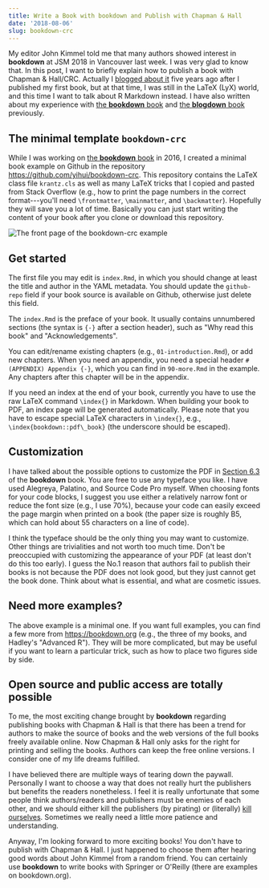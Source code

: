 ```yaml
---
title: Write a Book with bookdown and Publish with Chapman & Hall
date: '2018-08-06'
slug: bookdown-crc
---
```


My editor John Kimmel told me that many authors showed interest in **bookdown** at JSM 2018 in Vancouver last week. I was very glad to know that. In this post, I want to briefly explain how to publish a book with Chapman & Hall/CRC. Actually I [blogged about it](/en/2013/06/tips-for-writing-an-r-book/) five years ago after I published my first book, but at that time, I was still in the LaTeX (LyX) world, and this time I want to talk about R Markdown instead. I have also written about my experience with [the **bookdown** book](/en/2017/09/the-bookdown-book-in-retrospect/) and [the **blogdown** book](/en/2017/12/blogdown-book/) previously.

## The minimal template `bookdown-crc`

While I was working on [the **bookdown** book](https://bookdown.org/yihui/bookdown) in 2016, I created a minimal book example on Github in the repository https://github.com/yihui/bookdown-crc. This repository contains the LaTeX class file `krantz.cls` as well as many LaTeX tricks that I copied and pasted from Stack Overflow (e.g., how to print the page numbers in the correct format---you'll need `\frontmatter`, `\mainmatter`, and `\backmatter`). Hopefully they will save you a lot of time. Basically you can just start writing the content of your book after you clone or download this repository.

![The front page of the bookdown-crc example](https://user-images.githubusercontent.com/163582/43736420-218f56ec-9983-11e8-8740-ec0a1fce660f.png#border)

## Get started

The first file you may edit is `index.Rmd`, in which you should change at least the title and author in the YAML metadata. You should update the `github-repo` field if your book source is available on Github, otherwise just delete this field.

The `index.Rmd` is the preface of your book. It usually contains unnumbered sections (the syntax is `{-}` after a section header), such as "Why read this book" and "Acknowledgements".

You can edit/rename existing chapters (e.g., `01-introduction.Rmd`), or add new chapters. When you need an appendix, you need a special header `# (APPENDIX) Appendix {-}`, which you can find in `90-more.Rmd` in the example. Any chapters after this chapter will be in the appendix.

If you need an index at the end of your book, currently you have to use the raw LaTeX command `\index{}` in Markdown. When building your book to PDF, an index page will be generated automatically. Please note that you have to escape special LaTeX characters in `\index{}`, e.g., `\index{bookdown::pdf\_book}` (the underscore should be escaped).

## Customization

I have talked about the possible options to customize the PDF in [Section 6.3](https://bookdown.org/yihui/bookdown/publishers.html) of the **bookdown** book. You are free to use any typeface you like. I have used Alegreya, Palatino, and Source Code Pro myself. When choosing fonts for your code blocks, I suggest you use either a relatively narrow font or reduce the font size (e.g., I use 70%), because your code can easily exceed the page margin when printed on a book (the paper size is roughly B5, which can hold about 55 characters on a line of code).

I think the typeface should be the only thing you may want to customize. Other things are trivialities and not worth too much time. Don't be preoccupied with customizing the appearance of your PDF (at least don't do this too early). I guess the No.1 reason that authors fail to publish their books is not because the PDF does not look good, but they just cannot get the book done. Think about what is essential, and what are cosmetic issues.

## Need more examples?

The above example is a minimal one. If you want full examples, you can find a few more from https://bookdown.org (e.g., the three of my books, and Hadley's "Advanced R"). They will be more complicated, but may be useful if you want to learn a particular trick, such as how to place two figures side by side.

## Open source and public access are totally possible

To me, the most exciting change brought by **bookdown** regarding publishing books with Chapman & Hall is that there has been a trend for authors to make the source of books and the web versions of the full books freely available online. Now Chapman & Hall only asks for the right for printing and selling the books. Authors can keep the free online versions. I consider one of my life dreams fulfilled.

I have believed there are multiple ways of tearing down the paywall. Personally I want to choose a way that does not really hurt the publishers but benefits the readers nonetheless. I feel it is really unfortunate that some people think authors/readers and publishers must be enemies of each other, and we should either kill the publishers (by pirating) or (literally) [kill ourselves](https://en.wikipedia.org/wiki/Aaron_Swartz). Sometimes we really need a little more patience and understanding.

Anyway, I'm looking forward to more exciting books! You don't have to publish with Chapman & Hall. I just happened to choose them after hearing good words about John Kimmel from a random friend. You can certainly use **bookdown** to write books with Springer or O'Reilly (there are examples on bookdown.org).
